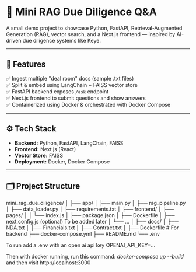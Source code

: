 # 📄 Mini RAG Due Diligence Q&A

A small demo project to showcase Python, FastAPI, Retrieval-Augmented Generation (RAG), vector search, and a Next.js frontend — inspired by AI-driven due diligence systems like Keye.

---

## 🚀 Features

✅ Ingest multiple "deal room" docs (sample .txt files)  
✅ Split & embed using LangChain + FAISS vector store  
✅ FastAPI backend exposes `/ask` endpoint  
✅ Next.js frontend to submit questions and show answers  
✅ Containerized using Docker & orchestrated with Docker Compose

---

## ⚙️ Tech Stack

- **Backend:** Python, FastAPI, LangChain, FAISS
- **Frontend:** Next.js (React)
- **Vector Store:** FAISS
- **Deployment:** Docker, Docker Compose

---

## 🗂️ Project Structure

mini_rag_due_diligence/
│
├── app/
│   ├── main.py
│   ├── rag_pipeline.py
│   ├── data_loader.py
│   ├── requirements.txt
│
├── frontend/
│   ├── pages/
│   │   └── index.js
│   ├── package.json
│   ├── Dockerfile
│   ├── next.config.js (optional) To be added later
│   └── ...
│
├── docs/
│   ├── NDA.txt
│   ├── Financials.txt
│   ├── Contract.txt
│
├── Dockerfile  # For backend
├── docker-compose.yml
├── README.md
└── .env

To run add a .env with an open ai api key
OPENAI_API_KEY=...

Then with docker running, run this command: *docker-compose up --build* and then visit http://localhost:3000